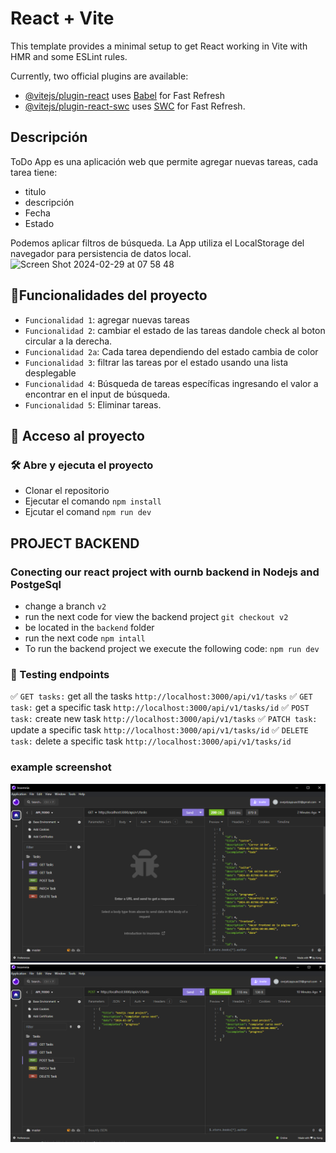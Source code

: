 # React + Vite

This template provides a minimal setup to get React working in Vite with HMR and some ESLint rules.

Currently, two official plugins are available:

- [@vitejs/plugin-react](https://github.com/vitejs/vite-plugin-react/blob/main/packages/plugin-react/README.md) uses [Babel](https://babeljs.io/) for Fast Refresh
- [@vitejs/plugin-react-swc](https://github.com/vitejs/vite-plugin-react-swc) uses [SWC](https://swc.rs/) for Fast Refresh.

## Descripción
ToDo App es una aplicación web que permite agregar nuevas tareas, cada tarea tiene:
- titulo
- descripción
- Fecha
- Estado

Podemos aplicar filtros de búsqueda. La App utiliza el LocalStorage del navegador para persistencia de datos local.
![Screen Shot 2024-02-29 at 07 58 48](https://github.com/98Oveja/project-todo-/assets/16054430/99999407-712b-4f19-8a0d-74ce61194b6f)

## :hammer:Funcionalidades del proyecto

- `Funcionalidad 1`: agregar nuevas tareas
- `Funcionalidad 2`: cambiar el estado de las tareas dandole check al boton circular a la derecha.
- `Funcionalidad 2a`: Cada tarea dependiendo del estado cambia de color
- `Funcionalidad 3`: filtrar las tareas por el estado usando una lista desplegable
- `Funcionalidad 4`: Búsqueda de tareas específicas ingresando el valor a encontrar en el input de búsqueda.
- `Funcionalidad 5`: Eliminar tareas.
## 📁 Acceso al proyecto

### 🛠️ Abre y ejecuta el proyecto

- Clonar el repositorio
- Ejecutar el comando `npm install`
- Ejcutar el comand `npm run dev`


## PROJECT BACKEND
### Conecting our react project with ournb  backend in Nodejs and PostgeSql
* change a branch  `v2`
* run the next code for view the backend project `git checkout v2`
* be located in the `backend` folder
* run the next code `npm intall`
* To run the backend project we execute the following code: `npm run dev`
### 🧪 Testing endpoints
✅ `GET tasks:` get all the tasks
`http://localhost:3000/api/v1/tasks`
✅ `GET task:` get a specific task
`http://localhost:3000/api/v1/tasks/id`
✅ `POST task:` create new task
`http://localhost:3000/api/v1/tasks`
✅ `PATCH task:` update a specific task
`http://localhost:3000/api/v1/tasks/id`
✅ `DELETE task:` delete a specific task
`http://localhost:3000/api/v1/tasks/id`
### example screenshot 
![get all task](image.png)
![post task](image-2.png)

